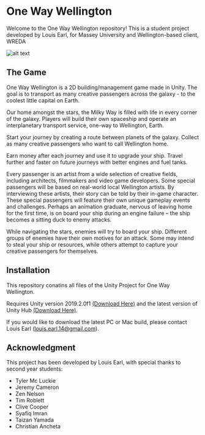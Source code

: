 # One Way Wellington
Welcome to the One Way Wellington repository! This is a student project developed by Louis Earl, for Massey University and Wellington-based client, WREDA 

![alt text][logo]

[logo]: https://github.com/louieearl/one-way-wellington/blob/master/oww-poster.PNG "OWW Promotional Poster"

## The Game
One Way Wellington is a 2D building/management game made in Unity. The goal is to transport as many creative passengers across the galaxy - to the coolest little capital on Earth.

Our home amongst the stars, the Milky Way is filled with life in every corner of the galaxy. Players will build their own spaceship and operate an interplanetary transport service, one-way to Wellington, Earth.

Start your journey by creating a route between planets of the galaxy. Collect as many creative passengers who want to call Wellington home.

Earn money after each journey and use it to upgrade your ship. Travel further and faster on future journeys with better engines and fuel tanks.

Every passenger is an artist from a wide selection of creative fields, including architects, filmmakers and video game developers. Some special passengers will be based on real-world local Wellington artists. By interviewing these artists, their story can be told by their in-game character. These special passengers will feature their own unique gameplay events and challenges. Perhaps an animation graduate, nervous of leaving home for the first time, is on board your ship during an engine failure – the ship becomes a sitting duck to enemy attacks.

While navigating the stars, enemies will try to board your ship. Different groups of enemies have their own motives for an attack. Some may intend to steal your ship or resources, while others attempt to capture your creative passengers for themselves. 

## Installation

This repository conatins all files of the Unity Project for One Way Wellington. 

Requires Unity version 2019.2.0f1 [(Download Here)]("unityhub://2019.2.0f1/20c1667945cf") and the latest version of Unity Hub [(Download Here)]("https://store.unity.com/download").

If you would like to download the latest PC or Mac build, please contact Louis Earl (<louis.earl.14@gmail.com>).

## Acknowledgment

This project has been developed by Louis Earl, with special thanks to second year students: 
* Tyler Mc Luckie 
* Jeremy Cameron 
* Zen Nelson
* Tim Roblett 
* Clive Cooper 
* Syafiq Imran 
* Taizan Yamada
* Christian Ancheta